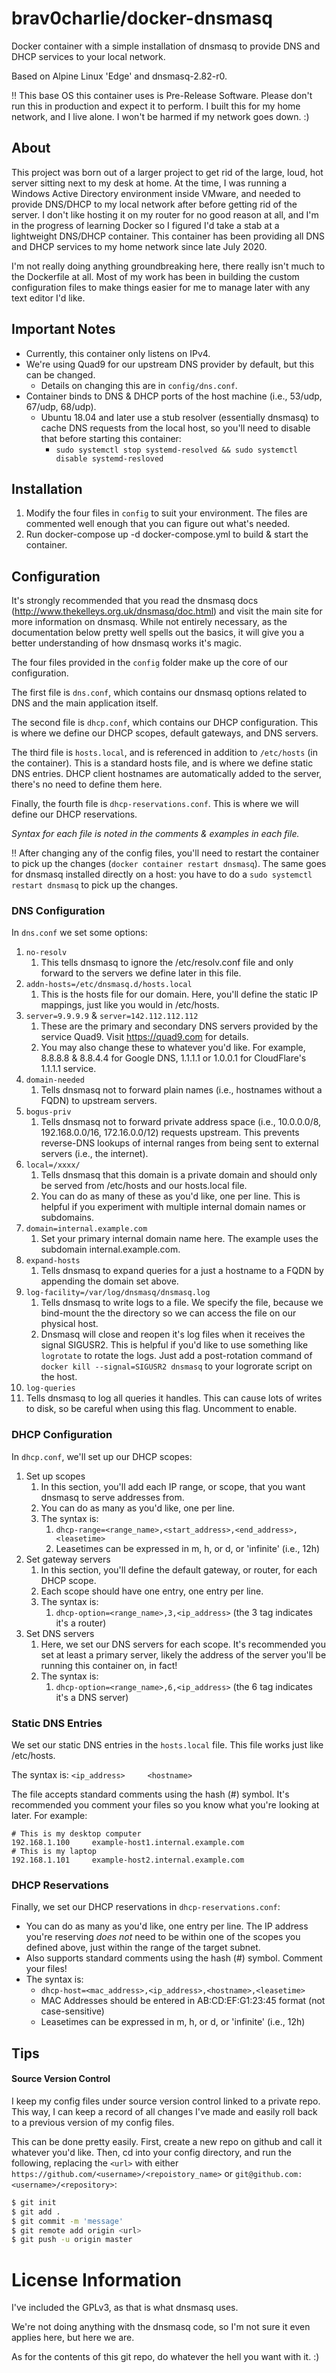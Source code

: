 # brav0charlie/docker-dnsmasq
Docker container with a simple installation of dnsmasq to provide DNS and DHCP services to your local network.

Based on Alpine Linux 'Edge' and dnsmasq-2.82-r0.

:bangbang: This base OS this container uses is Pre-Release Software. Please don't run this in production and expect it to perform. I built this for my home network, and I live alone. I won't be harmed if my network goes down. :)

## About
This project was born out of a larger project to get rid of the large, loud, hot server sitting next to my desk at home. At the time, I was running a Windows Active Directory environment inside VMware, and needed to provide DNS/DHCP to my local network after before getting rid of the server. I don't like hosting it on my router for no good reason at all, and I'm in the progress of learning Docker so I figured I'd take a stab at a lightweight DNS/DHCP container. This container has been providing all DNS and DHCP services to my home network since late July 2020.

I'm not really doing anything groundbreaking here, there really isn't much to the Dockerfile at all. Most of my work has been in building the custom configuration files to make things easier for me to manage later with any text editor I'd like.

## Important Notes
- Currently, this container only listens on IPv4.
- We're using Quad9 for our upstream DNS provider by default, but this can be changed.
  - Details on changing this are in `config/dns.conf`.
- Container binds to DNS & DHCP ports of the host machine (i.e., 53/udp, 67/udp, 68/udp).
  - Ubuntu 18.04 and later use a stub resolver (essentially dnsmasq) to cache DNS requests from the local host, so you'll need to disable that before starting this container:
    - `sudo systemctl stop systemd-resolved && sudo systemctl disable systemd-resloved`

## Installation
1. Modify the four files in `config` to suit your environment. The files are commented well enough that you can figure out what's needed.
2. Run docker-compose up -d docker-compose.yml to build & start the container.

## Configuration
It's strongly recommended that you read the dnsmasq docs (http://www.thekelleys.org.uk/dnsmasq/doc.html) and visit the main site for more information on dnsmasq. While not entirely necessary, as the documentation below pretty well spells out the basics, it will give you a better understanding of how dnsmasq works it's magic. 

The four files provided in the `config` folder make up the core of our configuration. 

The first file is `dns.conf`, which contains our dnsmasq options related to DNS and the main application itself.

The second file is `dhcp.conf`, which contains our DHCP configuration. This is where we define our DHCP scopes, default gateways, and DNS servers.

The third file is `hosts.local`, and is referenced in addition to `/etc/hosts` (in the container). This is a standard hosts file, and is where we define static DNS entries. DHCP client hostnames are automatically added to the server, there's no need to define them here.

Finally, the fourth file is `dhcp-reservations.conf`. This is where we will define our DHCP reservations. 

*Syntax for each file is noted in the comments & examples in each file.*

:bangbang: After changing any of the config files, you'll need to restart the container to pick up the changes (`docker container restart dnsmasq`). The same goes for dnsmasq installed directly on a host: you have to do a `sudo systemctl restart dnsmasq` to pick up the changes.

### DNS Configuration
In `dns.conf` we set some options:
1. `no-resolv`
   1. This tells dnsmasq to ignore the /etc/resolv.conf file and only forward to the servers we define later in this file.
2. `addn-hosts=/etc/dnsmasq.d/hosts.local`
   1. This is the hosts file for our domain. Here, you'll define the static IP mappings, just like you would in /etc/hosts.
3. `server=9.9.9.9` & `server=142.112.112.112`
   1. These are the primary and secondary DNS servers provided by the service Quad9. Visit https://quad9.com for details. 
   1. You may also change these to whatever you'd like. For example, 8.8.8.8 & 8.8.4.4 for Google DNS, 1.1.1.1 or 1.0.0.1 for CloudFlare's 1.1.1.1 service.
4. `domain-needed`
   1. Tells dnsmasq not to forward plain names (i.e., hostnames without a FQDN) to upstream servers.
5. `bogus-priv`
   1. Tells dnsmasq not to forward private address space (i.e., 10.0.0.0/8, 192.168.0.0/16, 172.16.0.0/12) requests upstream. This prevents reverse-DNS lookups of internal ranges from being sent to external servers (i.e., the internet).
6. `local=/xxxx/`
   1. Tells dnsmasq that this domain is a private domain and should only be served from /etc/hosts and our hosts.local file.
   1. You can do as many of these as you'd like, one per line. This is helpful if you experiment with multiple internal domain names or subdomains.
7. `domain=internal.example.com`
   1. Set your primary internal domain name here. The example uses the subdomain internal.example.com.
8. `expand-hosts`
   1. Tells dnsmasq to expand queries for a just a hostname to a FQDN by appending the domain set above.
9. `log-facility=/var/log/dnsmasq/dnsmasq.log`
   1. Tells dnsmasq to write logs to a file. We specify the file, because we bind-mount the the directory so we can access the file on our physical host.
   2. Dnsmasq will close and reopen it's log files when it receives the signal SIGUSR2. This is helpful if you'd like to use something like `logrotate` to rotate the logs. Just add a post-rotation command of `docker kill --signal=SIGUSR2 dnsmasq` to your logrorate script on the host.
10. `log-queries`
   3. Tells dnsmasq to log all queries it handles. This can cause lots of writes to disk, so be careful when using this flag. Uncomment to enable.


### DHCP Configuration
In `dhcp.conf`, we'll set up our DHCP scopes:
1. Set up scopes
   1. In this section, you'll add each IP range, or scope, that you want dnsmasq to serve addresses from. 
   1. You can do as many as you'd like, one per line.
   1. The syntax is:
      1. `dhcp-range=<range_name>,<start_address>,<end_address>,<leasetime>`
      1. Leasetimes can be expressed in m, h, or d, or 'infinite' (i.e., 12h)
1. Set gateway servers
   1. In this section, you'll define the default gateway, or router, for each DHCP scope.
   1. Each scope should have one entry, one entry per line.
   1. The syntax is:
      1. `dhcp-option=<range_name>,3,<ip_address>` (the 3 tag indicates it's a router)
1. Set DNS servers
   1. Here, we set our DNS servers for each scope. It's recommended you set at least a primary server, likely the address of the server you'll be running this container on, in fact!
   1. The syntax is:
      1. `dhcp-option=<range_name>,6,<ip_address>` (the 6 tag indicates it's a DNS server)

### Static DNS Entries
We set our static DNS entries in the `hosts.local` file. This file works just like /etc/hosts. 

The syntax is:
`<ip_address>     <hostname>`

The file accepts standard comments using the hash (#) symbol. It's recommended you comment your files so you know what you're looking at later. For example:
```
# This is my desktop computer
192.168.1.100     example-host1.internal.example.com
# This is my laptop
192.168.1.101     example-host2.internal.example.com
```

### DHCP Reservations
Finally, we set our DHCP reservations in `dhcp-reservations.conf`:
- You can do as many as you'd like, one entry per line. The IP address you're reserving *does not* need to be within one of the scopes you defined above, just within the range of the target subnet.
- Also supports standard comments using the hash (#) symbol. Comment your files!
- The syntax is:
  - `dhcp-host=<mac_address>,<ip_address>,<hostname>,<leasetime>`
  - MAC Addresses should be entered in AB:CD:EF:G1:23:45 format (not case-sensitive)
  - Leasetimes can be expressed in m, h, or d, or 'infinite' (i.e., 12h)
    
    
## Tips
#### Source Version Control
I keep my config files under source version control linked to a private repo. This way, I can keep a record of all changes I've made and easily roll back to a previous version of my config files. 

This can be done pretty easily. First, create a new repo on github and call it whatever you'd like. Then, cd into your config directory, and run the following, replacing the `<url>` with either `https://github.com/<username>/<repoistory_name>` or `git@github.com:<username>/<repository>`:
```bash
$ git init
$ git add .
$ git commit -m 'message'
$ git remote add origin <url>
$ git push -u origin master
```

# License Information
I've included the GPLv3, as that is what dnsmasq uses.

We're not doing anything with the dnsmasq code, so I'm not sure it even applies here, but here we are.

As for the contents of this git repo, do whatever the hell you want with it. :)
